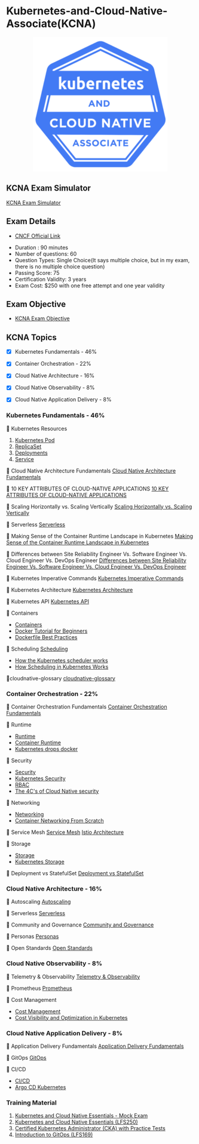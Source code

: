 # Kubernetes-and-Cloud-Native-Associate(KCNA)

<p align="center">
  <img width="360" src="KCNA-Logo-300x300.png">
</p>

## KCNA Exam Simulator
[KCNA Exam Simulator](https://www.101daysofdevops.com/courses/kubernetes-and-cloud-native-essentials-lfs250/quizzes/kubernetes-and-cloud-native-essentials-exam/)


## Exam Details

* [CNCF Official Link ](https://training.linuxfoundation.org/certification/kubernetes-cloud-native-associate/?utm_source=lftraining&utm_medium=pr&utm_campaign=kcna1021)
- Duration : 90 minutes
- Number of questions: 60
- Question Types: Single Choice(It says multiple choice, but in my exam, there is no multiple choice question)
- Passing Score: 75
- Certification Validity: 3 years
- Exam Cost: $250 with one free attempt and one year validity

## Exam Objective
- [KCNA Exam Objective](https://github.com/cncf/curriculum/blob/master/KCNA_Curriculum.pdf)

## KCNA Topics

- [X] Kubernetes Fundamentals - 46%
- [X] Container Orchestration - 22%
- [X] Cloud Native Architecture - 16%
- [X] Cloud Native Observability - 8%
- [X] Cloud Native Application Delivery - 8%


### Kubernetes Fundamentals - 46%

:large_blue_diamond: Kubernetes Resources 

1. [Kubernetes Pod](https://kubernetes.io/docs/concepts/workloads/pods/)
2. [ReplicaSet](https://kubernetes.io/docs/concepts/workloads/controllers/replicaset/)
3. [Deployments](https://kubernetes.io/docs/concepts/workloads/controllers/deployment/)
4. [Service](https://kubernetes.io/docs/concepts/services-networking/service/) 


:large_blue_diamond: Cloud Native Architecture Fundamentals
[Cloud Native Architecture Fundamentals](https://medium.com/walmartglobaltech/cloud-native-architecture-fundamentals-ac13f979916d)

:large_blue_diamond: 10 KEY ATTRIBUTES OF CLOUD-NATIVE APPLICATIONS
[10 KEY ATTRIBUTES OF CLOUD-NATIVE APPLICATIONS](https://thenewstack.io/10-key-attributes-of-cloud-native-applications/)


:large_blue_diamond: Scaling Horizontally vs. Scaling Vertically
[Scaling Horizontally vs. Scaling Vertically](https://www.section.io/blog/scaling-horizontally-vs-vertically/)

:large_blue_diamond: Serverless
[Serverless](https://www.redhat.com/en/topics/cloud-native-apps/what-is-serverless)

:large_blue_diamond: Making Sense of the Container Runtime Landscape in Kubernetes
[Making Sense of the Container Runtime Landscape in Kubernetes](https://www.youtube.com/watch?v=RyXL1zOa8Bw)

:large_blue_diamond: Differences between Site Reliability Engineer Vs. Software Engineer Vs. Cloud Engineer Vs. DevOps Engineer
[Differences between Site Reliability Engineer Vs. Software Engineer Vs. Cloud Engineer Vs. DevOps Engineer](https://www.squadcast.com/blog/differences-between-site-reliability-engineer-vs-software-engineer-vs-cloud-engineer-vs-devops-engineer)

:large_blue_diamond: Kubernetes Imperative Commands
[Kubernetes Imperative Commands](https://kubernetes.io/docs/tasks/manage-kubernetes-objects/imperative-command/)

:large_blue_diamond: Kubernetes Architecture
[Kubernetes Architecture](https://www.redhat.com/en/topics/containers/kubernetes-architecture)

:large_blue_diamond: Kubernetes API
[Kubernetes API](https://kubernetes.io/docs/reference/)

:large_blue_diamond: Containers
- [Containers](https://kubernetes.io/docs/concepts/containers/)
- [Docker Tutorial for Beginners](https://www.youtube.com/watch?v=fqMOX6JJhGo)
- [Dockerfile Best Practices](https://www.youtube.com/watch?v=JofsaZ3H1qM)

:large_blue_diamond: Scheduling
[Scheduling](https://kubernetes.io/docs/concepts/scheduling-eviction/)
- [How the Kubernetes scheduler works](https://www.youtube.com/watch?v=rDCWxkvPlAw)
- [How Scheduling in Kubernetes Works ](https://www.youtube.com/watch?v=0FvQR-0tK54)


:large_blue_diamond:cloudnative-glossary
[cloudnative-glossary](https://github.com/cncf/glossary/blob/main/cloudnative-glossary.pdf)



### Container Orchestration - 22%

:large_blue_diamond: Container Orchestration Fundamentals
[Container Orchestration Fundamentals](https://www.youtube.com/watch?v=kBF6Bvth0zw&t=3s)

:large_blue_diamond: Runtime
- [Runtime](https://kubernetes.io/docs/setup/production-environment/container-runtimes/)
- [Container Runtime](https://www.youtube.com/watch?v=RyXL1zOa8Bw)
- [Kubernetes drops docker](https://www.youtube.com/watch?v=AkfE8PBQnPs)


:large_blue_diamond: Security
- [Security](https://kubernetes.io/docs/tasks/configure-pod-container/security-context/)
- [Kubernetes Security](https://www.youtube.com/watch?v=wqsUfvRyYpw)
- [RBAC](https://www.youtube.com/watch?v=4HMRFcg6nEY)
- [The 4C's of Cloud Native security](https://kubernetes.io/docs/concepts/security/overview/#the-4c-s-of-cloud-native-security)


:large_blue_diamond: Networking
- [Networking](https://kubernetes.io/docs/concepts/services-networking/)
- [Container Networking From Scratch](https://www.youtube.com/watch?v=6v_BDHIgOY8)

:large_blue_diamond: Service Mesh
[Service Mesh](https://www.redhat.com/en/topics/microservices/what-is-a-service-mesh)
[Istio Architecture](https://istio.io/latest/docs/ops/deployment/architecture/)

:large_blue_diamond: Storage
- [Storage](https://kubernetes.io/docs/concepts/storage/)
- [Kubernetes Storage](https://www.youtube.com/watch?v=uSxlgK1bCuA)

:large_blue_diamond: Deployment vs StatefulSet
[Deployment vs StatefulSet](https://stackoverflow.com/questions/41583672/kubernetes-deployments-vs-statefulsets)

### Cloud Native Architecture - 16%

:large_blue_diamond: Autoscaling
[Autoscaling](https://kubernetes.io/docs/tasks/run-application/horizontal-pod-autoscale/)

:large_blue_diamond: Serverless
[Serverless](https://developers.redhat.com/coderland/serverless/serverless-knative-intro#)

:large_blue_diamond: Community and Governance
[Community and Governance](https://github.com/kubernetes/community/blob/master/governance.md)

:large_blue_diamond: Personas
[Personas](https://cluster-api.sigs.k8s.io/user/personas.html)

:large_blue_diamond: Open Standards
[Open Standards](https://thenewstack.io/open-standards-and-the-role-of-containerd-in-kubernetes-orchestration/)


### Cloud Native Observability - 8%

:large_blue_diamond: Telemetry & Observability
[Telemetry & Observability](TBD)

:large_blue_diamond: Prometheus
[Prometheus](https://opensource.com/article/19/11/introduction-monitoring-prometheus)

:large_blue_diamond: Cost Management
- [Cost Management](https://searchitoperations.techtarget.com/tip/Kubernetes-cost-management-approaches-to-save-money)
- [Cost Visibility and Optimization in Kubernetes](https://www.youtube.com/watch?v=JhJF5AvtshM)


### Cloud Native Application Delivery - 8%

:large_blue_diamond: Application Delivery Fundamentals
[Application Delivery Fundamentals](TBD)

:large_blue_diamond: GitOps
[GitOps](https://www.redhat.com/en/topics/devops/what-is-gitops)

:large_blue_diamond: CI/CD
- [CI/CD](https://www.containiq.com/post/cicd-pipelines-with-kubernetes)
- [Argo CD Kubernetes](https://www.youtube.com/playlist?list=PL34sAs7_26wMW4bWKnMIfEd87aPuw75by)


### Training Material

1. [Kubernetes and Cloud Native Essentials - Mock Exam](https://www.101daysofdevops.com/courses/kubernetes-and-cloud-native-essentials-lfs250/quizzes/kubernetes-and-cloud-native-essentials-exam/)
2. [Kubernetes and Cloud Native Essentials (LFS250)](https://training.linuxfoundation.org/training/kubernetes-and-cloud-native-essentials-lfs250/)
3. [Certified Kubernetes Administrator (CKA) with Practice Tests](https://www.udemy.com/course/certified-kubernetes-administrator-with-practice-tests/)
4. [Introduction to GitOps (LFS169)](https://training.linuxfoundation.org/training/introduction-to-gitops-lfs169/)









